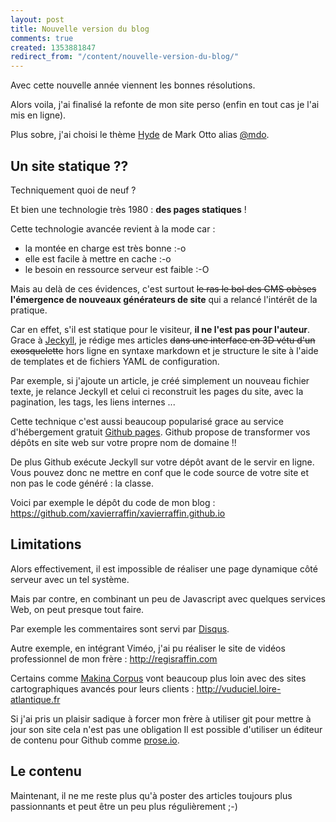 ```yaml
---
layout: post
title: Nouvelle version du blog
comments: true
created: 1353881847
redirect_from: "/content/nouvelle-version-du-blog/"
---
```


Avec cette nouvelle année viennent les bonnes résolutions.

Alors voila, j'ai finalisé la refonte de mon site perso (enfin en tout cas je l'ai mis en ligne).

Plus sobre, j'ai choisi le thème <a href="https://github.com/poole/hyde">Hyde</a> de Mark Otto alias <a href="https://twitter.com/mdo">@mdo</a>.

## Un site statique ??

Techniquement quoi de neuf ?

Et bien une technologie très 1980 : __des pages statiques__ ! 

Cette technologie avancée revient à la mode car :
 - la montée en charge est très bonne :-o
 - elle est facile à mettre en cache :-o
 - le besoin en ressource serveur est faible :-O

Mais au delà de ces évidences, c'est surtout <strike>le ras le bol des CMS obèses</strike> __l'émergence de nouveaux générateurs de site__ qui a relancé l'intérêt de la pratique.

Car en effet, s'il est statique pour le visiteur, __il ne l'est pas pour l'auteur__.
Grace à <a href="http://jekyllrb.com">Jeckyll</a>, je rédige mes articles <strike>dans une interface en 3D vétu d'un exosquelette</strike> hors ligne en syntaxe markdown et je structure le site à l'aide de templates et de fichiers YAML de configuration.

Par exemple, si j'ajoute un article, je créé simplement un nouveau fichier texte, je relance Jeckyll et celui ci reconstruit les pages du site, avec la pagination, les tags, les liens internes ...

Cette technique c'est aussi beaucoup popularisé grace au service d'hébergement gratuit <a href="https://pages.github.com">Github pages</a>.
Github propose de transformer vos dépôts en site web sur votre propre nom de domaine !!

De plus Github exécute Jeckyll sur votre dépôt avant de le servir en ligne.
Vous pouvez donc ne mettre en conf que le code source de votre site et non pas le code généré : la classe.

Voici par exemple le dépôt du code de mon blog : https://github.com/xavierraffin/xavierraffin.github.io 

## Limitations

Alors effectivement, il est impossible de réaliser une page dynamique côté serveur avec un tel système.

Mais par contre, en combinant un peu de Javascript avec quelques services Web, on peut presque tout faire.

Par exemple les commentaires sont servi par <a href="https://disqus.com">Disqus</a>.

Autre exemple, en intégrant Viméo, j'ai pu réaliser le site de vidéos professionnel de mon frère : http://regisraffin.com

Certains comme <a href="http://makina-corpus.com">Makina Corpus</a> vont beaucoup plus loin avec des sites cartographiques avancés pour leurs clients : http://vuduciel.loire-atlantique.fr

Si j'ai pris un plaisir sadique à forcer mon frère à utiliser git pour mettre à jour son site cela n'est pas une obligation
Il est possible d'utiliser un éditeur de contenu pour Github comme <a href="http://prose.io/">prose.io</a>.

## Le contenu

Maintenant, il ne me reste plus qu'à poster des articles toujours plus passionnants et peut être un peu plus régulièrement ;-)





